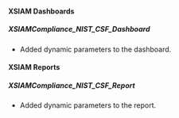 
#### XSIAM Dashboards

##### XSIAMCompliance_NIST_CSF_Dashboard
- Added dynamic parameters to the dashboard.

#### XSIAM Reports

##### XSIAMCompliance_NIST_CSF_Report
- Added dynamic parameters to the report.